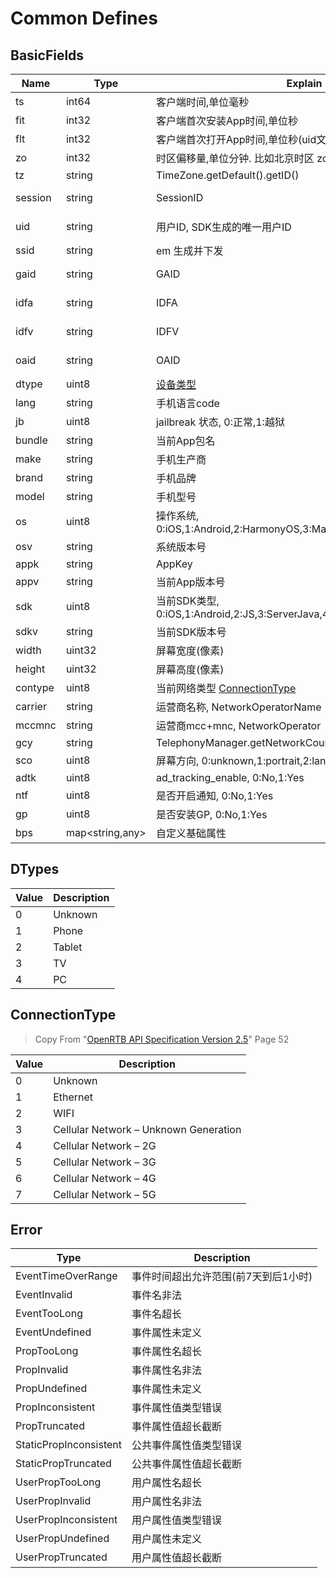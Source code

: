 # Common Defines

## BasicFields

| Name    | Type                  | Explain                                                              | Example                              | iOS | Android |
|---------|-----------------------|----------------------------------------------------------------------|--------------------------------------|-----|---------|
| ts      | int64                 | 客户端时间,单位毫秒                                                           | 1567479919643                        | ✔︎  | ✔︎      |
| fit     | int32                 | 客户端首次安装App时间,单位秒                                                     | 1567479919                           | ✔︎  | ✔︎      |
| flt     | int32                 | 客户端首次打开App时间,单位秒(uid文件创建时间)                                          | 1567479919                           | ✔︎  | ✔︎      |
| zo      | int32                 | 时区偏移量,单位分钟. 比如北京时区 zo=480                                            | 480                                  | ✔︎  | ✔︎      |
| tz      | string                | TimeZone.getDefault().getID()                                        | Asia/Shanghai︎                       | ✔︎  | ✔︎      |
| session | string                | SessionID                                                            | BBD6E1CD-8C4B-40CB-8A62-4BBC7AFE07D6 | ✔︎  | ✔︎      |
| uid     | string                | 用户ID, SDK生成的唯一用户ID                                                   | BBD6E1CD-8C4B-40CB-8A62-4BBC7AFE07D6 | ✔︎  | ✔︎      |
| ssid    | string                | em 生成并下发                                                             | 28A29uDTOAcTEOs7IbHUyg               | ✖︎  | ✖︎      |
| gaid    | string                | GAID                                                                 | bbd6e1cd-8c4b-40cb-8a62-4bbc7afe07d6 | ✖︎  | ✔︎      |
| idfa    | string                | IDFA                                                                 | BBD6E1CD-8C4B-40CB-8A62-4BBC7AFE07D6 | ✔︎  | ✖︎      |
| idfv    | string                | IDFV                                                                 | BBD6E1CD-8C4B-40CB-8A62-4BBC7AFE07D6 | ✔︎  | ✖︎      |
| oaid    | string                | OAID                                                                 | BBD6E1CD-8C4B-40CB-8A62-4BBC7AFE07D6 | ✖︎  | ✖︎      |
| dtype   | uint8                 | [设备类型](#dtypes)                                                      | 1                                    | ✔︎  | ✔︎      |
| lang    | string                | 手机语言code                                                             | en_US                                | ✔︎  | ✔︎      |
| jb      | uint8                 | jailbreak 状态, 0:正常,1:越狱                                              | 1                                    | ✖︎  | ✖︎      |
| bundle  | string                | 当前App包名                                                              | com.xxx.xxx                          | ✔︎  | ✔︎      |
| make    | string                | 手机生产商                                                                | huawei                               | ✖︎  | ✔︎      |
| brand   | string                | 手机品牌                                                                 | huawei                               | ✖︎  | ✔︎      |
| model   | string                | 手机型号                                                                 | iPhone10,3                           | ✔︎  | ✔︎      |
| os      | uint8                 | 操作系统, 0:iOS,1:Android,2:HarmonyOS,3:MacOS,4:Windows,5:Linux          | 1                                    | ✔︎  | ✔︎      |
| osv     | string                | 系统版本号                                                                | 12.1                                 | ✔︎  | ✔︎      |
| appk    | string                | AppKey                                                               | wcx123412vzxcvaACsddq2               | ✔︎  | ✔︎      |
| appv    | string                | 当前App版本号                                                             | 1.0                                  | ✔︎  | ✔︎      |
| sdk     | uint8                 | 当前SDK类型, 0:iOS,1:Android,2:JS,3:ServerJava,4:ServerGo,5:ServerPython | 1                                    | ✔︎  | ✔︎      |
| sdkv    | string                | 当前SDK版本号                                                             | 1.0                                  | ✔︎  | ✔︎      |
| width   | uint32                | 屏幕宽度(像素)                                                             | 1028                                 | ✔︎  | ✔︎      |
| height  | uint32                | 屏幕高度(像素)                                                             | 2094                                 | ✔︎  | ✔︎      |
| contype | uint8                 | 当前网络类型 [ConnectionType](#connectiontype)                             | 4                                    | ✔︎  | ✔︎      |
| carrier | string                | 运营商名称, NetworkOperatorName                                           | 中国移动                                 | ✔︎  | ✔︎      |
| mccmnc  | string                | 运营商mcc+mnc, NetworkOperator                                          | 46002                                | ✔︎  | ✔︎      |
| gcy     | string                | TelephonyManager.getNetworkCountryIso()                              | cn                                   | ✖︎  | ✖︎      |
| sco     | uint8                 | 屏幕方向, 0:unknown,1:portrait,2:landscape                               | 1                                    | ✔︎  | ✔︎      |
| adtk    | uint8                 | ad_tracking_enable, 0:No,1:Yes                                       | 1                                    | ✖︎  | ✖︎      |
| ntf     | uint8                 | 是否开启通知, 0:No,1:Yes                                                   | 0                                    | ✖︎  | ✖︎      |
| gp      | uint8                 | 是否安装GP, 0:No,1:Yes                                                   | 0                                    | ✖︎  | ✔︎      |
| bps     | map&lt;string,any&gt; | 自定义基础属性                                                              | {"a":1}                              | ✖︎  | ✖︎      |

## DTypes

| Value | Description |
|-------|-------------|
| 0     | Unknown     |
| 1     | Phone       |
| 2     | Tablet      |
| 3     | TV          |
| 4     | PC          |

## ConnectionType

> Copy
> From "[OpenRTB API Specification Version 2.5](https://www.iab.com/wp-content/uploads/2016/03/OpenRTB-API-Specification-Version-2-5-FINAL.pdf)"
> Page 52

| Value | Description                           |
|-------|---------------------------------------|
| 0     | Unknown                               |
| 1     | Ethernet                              |
| 2     | WIFI                                  |
| 3     | Cellular Network – Unknown Generation |
| 4     | Cellular Network – 2G                 |
| 5     | Cellular Network – 3G                 |
| 6     | Cellular Network – 4G                 |
| 7     | Cellular Network – 5G                 |

## Error

| Type                   | Description          |
|------------------------|----------------------|
| EventTimeOverRange     | 事件时间超出允许范围(前7天到后1小时) |
| EventInvalid           | 事件名非法                |
| EventTooLong           | 事件名超长                |
| EventUndefined         | 事件属性未定义              |
| PropTooLong            | 事件属性名超长              |
| PropInvalid            | 事件属性名非法              |
| PropUndefined          | 事件属性未定义              |
| PropInconsistent       | 事件属性值类型错误            |
| PropTruncated          | 事件属性值超长截断            |
| StaticPropInconsistent | 公共事件属性值类型错误          |
| StaticPropTruncated    | 公共事件属性值超长截断          |
| UserPropTooLong        | 用户属性名超长              |
| UserPropInvalid        | 用户属性名非法              |
| UserPropInconsistent   | 用户属性值类型错误            |
| UserPropUndefined      | 用户属性未定义              |
| UserPropTruncated      | 用户属性值超长截断            |


